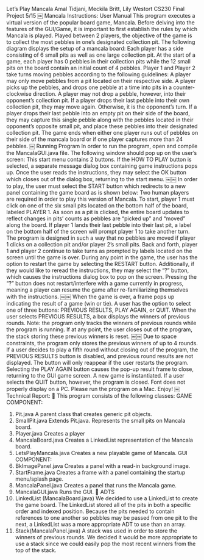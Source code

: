 Let’s Play Mancala
Amal Tidjani, Meckila Britt, Lily Westort CS230 Final Project
5/15
￼
Mancala Instructions:
User Manual
This program executes a virtual version of the popular board game, Mancala. Before delving into the features of the GUI/Game, it is important to first establish the rules by which Mancala is played. Played between 2 players, the objective of the game is to collect the most pebbles in one’s designated collection pit. The following diagram displays the setup of a mancala board:
Each player has a side consisting of 6 small pits as well as one large collection pit. At the start of a game, each player has 0 pebbles in their collection pits while the 12 small pits on the board contain an initial count of 4 pebbles. Player 1 and Player 2 take turns moving pebbles according to the following guidelines: A player may only move pebbles from a pit located on their respective side. A player picks up the pebbles, and drops one pebble at a time into pits in a counter-clockwise direction. A player may not drop a pebble, however, into their opponent’s collection pit. If a player drops their last pebble into their own collection pit, they may move again. Otherwise, it is the opponent’s turn. If a player drops their last pebble into an empty pit on their side of the board, they may capture this single pebble along with the pebbles located in their opponent’s opposite small pit, and place these pebbles into their designated collection pit. The game ends when either one player runs out of pebbles on their side of the mancala board or if one player captures more than 24 pebbles.
￼
Running Program
In order to run the program, open and compile the MancalaGUI.java file. The following
window should pop up on the user’s screen:
This start menu contains 2 buttons. If the HOW TO PLAY button is selected, a separate message dialog box containing game instructions pops up. Once the user reads the instructions, they may select the OK button which closes out of the dialog box, returning to the start menu.
￼￼
In order to play, the user must select the START button which redirects to a new panel containing the game board as is shown below:
Two human players are required in order to play this version of Mancala. To start, player 1 must click on one of the six small pits located on the bottom half of the board, labeled PLAYER 1. As soon as a pit is clicked, the entire board updates to reflect changes in pits’ counts as pebbles are “picked up” and “moved” along the board. If player 1 lands their last pebble into their last pit, a label on the bottom half of the screen will prompt player 1 to take another turn. The program is designed in such a way that no pebbles are moved if player 1 clicks on a collection pit and/or player 2’s small pits. Back and forth, player 1 and player 2 continue to take turns as prompted by labels located on the screen until the game is over.
During any point in the game, the user has the option to restart the game by selecting the RESTART button. Additionally, if they would like to reread the instructions, they may select the “?” button, which causes the instructions dialog box to pop on the screen. Pressing the “?” button does not restart/interfere with a game currently in progress, meaning a player can resume the game after re-familiarizing themselves with the instructions.
￼￼
When the game is over, a frame pops up indicating the result of a game (win or tie). A user has the option to select one of three buttons: PREVIOUS RESULTS, PLAY AGAIN, or QUIT.
When the user selects PREVIOUS RESULTS, a box displays the winners of previous rounds. Note: the program only tracks the winners of previous rounds while the program is running. If at any point, the user closes out of the program, the stack storing these previous winners is reset.
￼￼
Due to space constraints, the program only stores the previous winners of up to 4 rounds. If a user decides to play a fifth round without closing out of the program, the PREVIOUS RESULTS button is disabled, and previous round results are not displayed. The button will only reappear if the user restarts the program.
Selecting the PLAY AGAIN button causes the pop-up result frame to close, returning to the GUI game screen. A new game is instantiated. If a user selects the QUIT button, however, the program is closed.
Font does not properly display on a PC. Please run the program on a Mac. Enjoy!
￼
Technical Report:
 This program consists of the following classes:
GAME COMPONENT:
1) Pit.java
A parent class that creates generic pit objects.
2) SmallPit.java
Extends Pit.java. Represents the small pits on Mancala board.
3) Player.java
Creates a player
4) MancalaBoard.java
Creates a LinkedList representation of the Mancala board.
5) LetsPlayMancala.java
Creates a new playable game of Mancala.
GUI COMPONENT:
6) BkImagePanel.java
Creates a panel with a read-in background image.
7) StartFrame.java
Creates a frame with a panel containing the startup menu/splash page.
8) MancalaPanel.java
Creates a panel that runs the Mancala game.
9) MancalaGUI.java
Runs the GUI.
 ADTS
1) LinkedList (MancalaBoard.java)
We decided to use a LinkedList to create the game board. The LinkedList stored all of the pits in both a specific order and indexed position. Because the pits needed to contain references to one another so pebbles may be passed from one pit to the next, a LinkedList was a more appropriate ADT to use than an array.
2) Stack(MancalaPanel.java)
A stack was used in order to store the winners of previous rounds. We decided it would be more appropriate to use a stack since we could easily pop the most recent winners from the top of the stack.
